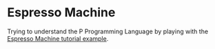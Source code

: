 # Espresso Machine

Trying to understand the P Programming Language by playing with the [Espresso Machine tutorial example](https://p-org.github.io/P/tutorial/espressomachine/).
